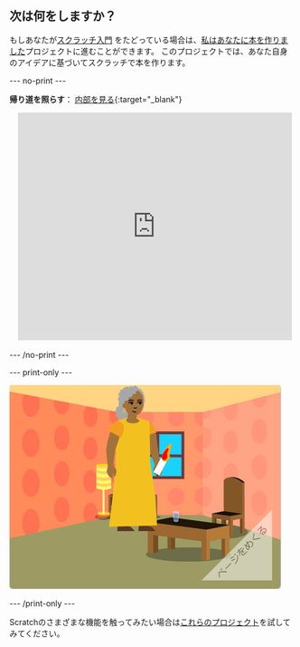 ## 次は何をしますか？

もしあなたが[スクラッチ入門](https://projects.raspberrypi.org/en/pathway/scratch-intro) をたどっている場合は、[私はあなたに本を作りました](https://projects.raspberrypi.org/en/projects/i-made-you-a-book)プロジェクトに進むことができます。 このプロジェクトでは、あなた自身のアイデアに基づいてスクラッチで本を作ります。

--- no-print ---

**帰り道を照らす**： [内部を見る](https://scratch.mit.edu/projects/499860786/editor){:target="_blank"}
<div class="scratch-preview" style="margin-left: 15px;">
  <iframe allowtransparency="true" width="485" height="402" src="https://scratch.mit.edu/projects/embed/499860786/?autostart=false" frameborder="0"></iframe>
</div>

--- /no-print ---

--- print-only ---

![「私はあなたに本を作りました」プロジェクト。](images/book-cover.png)

--- /print-only ---

Scratchのさまざまな機能を触ってみたい場合は[これらのプロジェクト](https://projects.raspberrypi.org/en/projects?software%5B%5D=scratch&curriculum%5B%5D=%201)を試してみてください。


